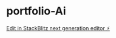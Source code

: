 # portfolio-Ai

[Edit in StackBlitz next generation editor ⚡️](https://stackblitz.com/~/github.com/crackersAyush24/portfolio-Ai)